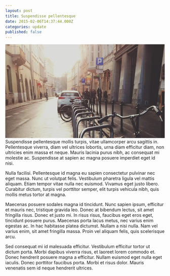 ```yaml
---
layout: post
title: Suspendisse pellentesque
date: 2015-02-06T14:37:44.000Z
categories: update
published: false
---
```


<img src="/images/fulls/01.jpg" class="fit image"> Suspendisse pellentesque mollis turpis, vitae ullamcorper arcu sagittis in. Pellentesque viverra, diam vel ultrices lobortis, urna diam efficitur diam, non ultricies enim massa et neque. Mauris lacinia purus nibh, ac consequat mi molestie ac. Suspendisse at sapien ac magna posuere imperdiet eget id nisi.

Nulla facilisi. Pellentesque id magna eu sapien consectetur pulvinar nec eget massa. Nunc ut volutpat felis. Vestibulum pharetra ligula vel mattis aliquam. Etiam tempor vitae nulla nec euismod. Vivamus eget justo libero. Curabitur dictum, turpis vel porttitor semper, elit turpis vehicula nibh, quis mollis metus tortor at magna.

Maecenas posuere sodales magna id tincidunt. Nunc sapien ipsum, efficitur et mauris nec, tristique gravida leo. Donec at bibendum lectus, sit amet fringilla risus. Donec et justo mi. In risus risus, faucibus eget eros eget, tincidunt posuere purus. Maecenas porta lacus metus, nec varius enim egestas ac. In hac habitasse platea dictumst. Nullam a nisi nulla. Nam vel varius enim, sit amet fringilla massa. Proin vel aliquam felis, quis scelerisque arcu.

Sed consequat mi id malesuada efficitur. Vestibulum efficitur tortor ut dictum porta. Morbi dapibus viverra risus, et laoreet lorem commodo et. Donec hendrerit posuere magna a efficitur. Nullam euismod eget nulla eget iaculis. Donec porttitor faucibus porta. Morbi et risus dolor. Mauris venenatis sem id neque hendrerit ultrices.
